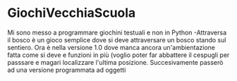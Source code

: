 # GiochiVecchiaScuola
Mi sono messo a programmare giochini testuali e non in Python
-Attraversa il bosco è un gioco semplice dove si deve attraversare un bosco stando sul sentiero.
Ora è nella versione 1.0 dove manca ancora un'ambientazione fatta come si deve e funzioni in più (voglio poter far abbattere il cespugli per passsare 
e magari localizzare l'ultima posizione.
Succesivamente passerò ad una versione programmata ad oggetti

